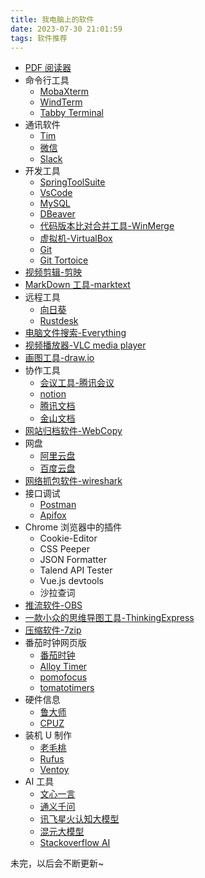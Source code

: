 ```yaml
---
title: 我电脑上的软件
date: 2023-07-30 21:01:59
tags: 软件推荐
---
```


- [PDF 阅读器](https://www.sumatrapdfreader.org/free-pdf-reader)
- 命令行工具
  - [MobaXterm](https://mobaxterm.mobatek.net/)
  - [WindTerm](https://github.com/kingToolbox/WindTerm)
  - [Tabby Terminal](https://github.com/Eugeny/tabby)
- 通讯软件
  - [Tim](https://tim.qq.com/)
  - [微信](https://weixin.qq.com/)
  - [Slack](https://slack.com/)
- 开发工具
  - [SpringToolSuite](https://spring.io/tools/)
  - [VsCode](https://code.visualstudio.com/)
  - [MySQL](https://www.mysql.com/)
  - [DBeaver](https://dbeaver.io/)
  - [代码版本比对合并工具-WinMerge](https://github.com/winmerge/winmerge)
  - [虚拟机-VirtualBox](https://www.virtualbox.org/)
  - [Git](https://git-scm.com/)
  - [Git Tortoice](https://tortoisegit.org/)
- [视频剪辑-剪映](https://www.capcut.cn/)
- [MarkDown 工具-marktext](https://github.com/marktext/marktext)
- 远程工具
  - [向日葵](https://sunlogin.oray.com/)
  - [Rustdesk](https://rustdesk.com/zh/)
- [电脑文件搜索-Everything](https://www.voidtools.com/)
- [视频播放器-VLC media player](https://www.videolan.org/vlc/)
- [画图工具-draw.io](https://www.drawio.com/)
- 协作工具
  - [会议工具-腾讯会议](https://meeting.tencent.com/)
  - [notion](https://www.notion.so/)
  - [腾讯文档](https://docs.qq.com/)
  - [金山文档](https://www.kdocs.cn/welcome)
- [网站归档软件-WebCopy](https://www.cyotek.com/cyotek-webcopy/downloads)
- 网盘
  - [阿里云盘](https://www.aliyundrive.com/)
  - [百度云盘](https://pan.baidu.com/)
- [网络抓包软件-wireshark](https://www.wireshark.org/)
- 接口调试
  - [Postman](https://www.postman.com/downloads/)
  - [Apifox](https://apifox.com/)
- Chrome 浏览器中的插件
  - Cookie-Editor
  - CSS Peeper
  - JSON Formatter
  - Talend API Tester
  - Vue.js devtools
  - 沙拉查词
- [推流软件-OBS](https://obsproject.com/)
- [一款小众的思维导图工具-ThinkingExpress](https://pc.qq.com/detail/7/detail_2447.html)
- [压缩软件-7zip](https://www.7-zip.org/)
- 番茄时钟网页版
  - [番茄时钟](https://www.tomatolist.com/timer.html)
  - [Alloy Timer](https://alloyteam.github.io/AlloyTimer/)
  - [pomofocus](https://pomofocus.io/)
  - [tomatotimers](https://www.tomatotimers.com/)
- 硬件信息
  - [鲁大师](https://www.ludashi.com/)
  - [CPUZ](https://www.cpuid.com/softwares/cpu-z.html)
- 装机 U 制作
  - [老毛桃](https://www.laomaotao.net/)
  - [Rufus](https://rufus.ie/en/)
  - [Ventoy](https://github.com/ventoy/Ventoy)
- AI 工具
  - [文心一言](https://yiyan.baidu.com/welcome)
  - [通义千问](https://qianwen.aliyun.com/)
  - [讯飞星火认知大模型](https://xinghuo.xfyun.cn/)
  - [混元大模型](https://hunyuan.tencent.com/)
  - [Stackoverflow AI](https://stackoverflow.ai/)

未完，以后会不断更新~
